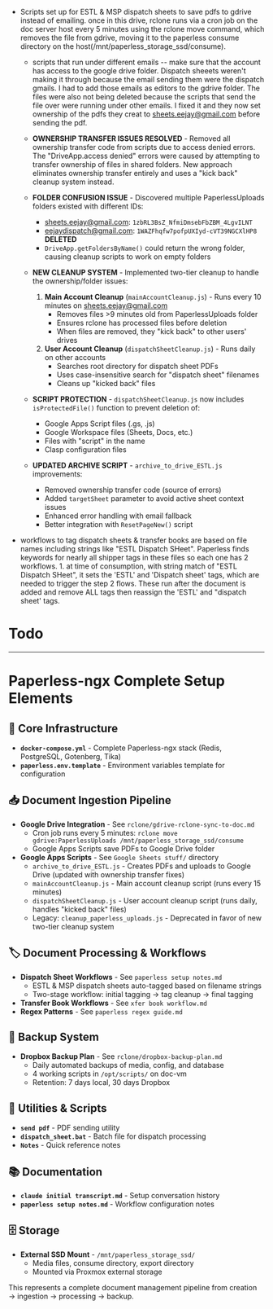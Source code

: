 - Scripts set up for ESTL & MSP dispatch sheets to save pdfs to gdrive instead of emailing. once in this drive, rclone runs via a cron job on the doc server host every 5 minutes using the rclone move command, which removes the file from gdrive, moving it to the paperless consume directory on the host(/mnt/paperless_storage_ssd/consume).

  - scripts that run under different emails -- make sure that the account has access to the google drive folder. Dispatch sheeets weren't making it through because the email sending them were the dispatch gmails. I had to add those emails as editors to the gdrive folder. The files were also not being deleted because the scripts that send the file over were running under other emails. I fixed it and they now set ownership of the pdfs they creat to sheets.eejay@gmail.com before sending the pdf.

  - **OWNERSHIP TRANSFER ISSUES RESOLVED** - Removed all ownership transfer code from scripts due to access denied errors. The "DriveApp.access denied" errors were caused by attempting to transfer ownership of files in shared folders. New approach eliminates ownership transfer entirely and uses a "kick back" cleanup system instead.

  - **FOLDER CONFUSION ISSUE** - Discovered multiple PaperlessUploads folders existed with different IDs:

    - sheets.eejay@gmail.com: `1zbRL3BsZ_NfmiDmsebFbZBM_4LgvILNT`
    - eejaydispatch@gmail.com: `1WAZFhqfw7pofpUXIyd-cVT39NGCXlHP8` **DELETED**
    - `DriveApp.getFoldersByName()` could return the wrong folder, causing cleanup scripts to work on empty folders

  - **NEW CLEANUP SYSTEM** - Implemented two-tier cleanup to handle the ownership/folder issues:

    1. **Main Account Cleanup** (`mainAccountCleanup.js`) - Runs every 10 minutes on sheets.eejay@gmail.com
       - Removes files >9 minutes old from PaperlessUploads folder
       - Ensures rclone has processed files before deletion
       - When files are removed, they "kick back" to other users' drives
    2. **User Account Cleanup** (`dispatchSheetCleanup.js`) - Runs daily on other accounts
       - Searches root directory for dispatch sheet PDFs
       - Uses case-insensitive search for "dispatch sheet" filenames
       - Cleans up "kicked back" files

  - **SCRIPT PROTECTION** - `dispatchSheetCleanup.js` now includes `isProtectedFile()` function to prevent deletion of:

    - Google Apps Script files (.gs, .js)
    - Google Workspace files (Sheets, Docs, etc.)
    - Files with "script" in the name
    - Clasp configuration files

  - **UPDATED ARCHIVE SCRIPT** - `archive_to_drive_ESTL.js` improvements:
    - Removed ownership transfer code (source of errors)
    - Added `targetSheet` parameter to avoid active sheet context issues
    - Enhanced error handling with email fallback
    - Better integration with `ResetPageNew()` script

- workflows to tag dispatch sheets & transfer books are based on file names including strings like "ESTL Dispatch SHeet". Paperless finds keywords for nearly all shipper tags in these files so each one has 2 workflows. 1. at time of consumption, with string match of "ESTL Dispatch SHeet", it sets the 'ESTL' and 'Dispatch sheet' tags, which are needed to trigger the step 2 flows. These run after the document is added and remove ALL tags then reassign the 'ESTL' and "dispatch sheet' tags.

# Todo

---

# Paperless-ngx Complete Setup Elements

## 🐳 **Core Infrastructure**

- **`docker-compose.yml`** - Complete Paperless-ngx stack (Redis, PostgreSQL, Gotenberg, Tika)
- **`paperless.env.template`** - Environment variables template for configuration

## 📥 **Document Ingestion Pipeline**

- **Google Drive Integration** - See `rclone/gdrive-rclone-sync-to-doc.md`
  - Cron job runs every 5 minutes: `rclone move gdrive:PaperlessUploads /mnt/paperless_storage_ssd/consume`
  - Google Apps Scripts save PDFs to Google Drive folder
- **Google Apps Scripts** - See `Google Sheets stuff/` directory
  - `archive_to_drive_ESTL.js` - Creates PDFs and uploads to Google Drive (updated with ownership transfer fixes)
  - `mainAccountCleanup.js` - Main account cleanup script (runs every 15 minutes)
  - `dispatchSheetCleanup.js` - User account cleanup script (runs daily, handles "kicked back" files)
  - Legacy: `cleanup_paperless_uploads.js` - Deprecated in favor of new two-tier cleanup system

## 🏷️ **Document Processing & Workflows**

- **Dispatch Sheet Workflows** - See `paperless setup notes.md`
  - ESTL & MSP dispatch sheets auto-tagged based on filename strings
  - Two-stage workflow: initial tagging → tag cleanup → final tagging
- **Transfer Book Workflows** - See `xfer book workflow.md`
- **Regex Patterns** - See `paperless regex guide.md`

## 💾 **Backup System**

- **Dropbox Backup Plan** - See `rclone/dropbox-backup-plan.md`
  - Daily automated backups of media, config, and database
  - 4 working scripts in `/opt/scripts/` on doc-vm
  - Retention: 7 days local, 30 days Dropbox

## 🔧 **Utilities & Scripts**

- **`send pdf`** - PDF sending utility
- **`dispatch_sheet.bat`** - Batch file for dispatch processing
- **`Notes`** - Quick reference notes

## 📚 **Documentation**

- **`claude initial transcript.md`** - Setup conversation history
- **`paperless setup notes.md`** - Workflow configuration notes

## 🗄️ **Storage**

- **External SSD Mount** - `/mnt/paperless_storage_ssd/`
  - Media files, consume directory, export directory
  - Mounted via Proxmox external storage

This represents a complete document management pipeline from creation → ingestion → processing → backup.
